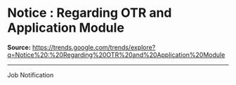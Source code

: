# Notice : Regarding OTR and Application Module

**Source:** https://trends.google.com/trends/explore?q=Notice%20:%20Regarding%20OTR%20and%20Application%20Module

---

Job Notification
